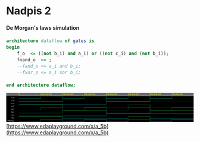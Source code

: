 # Nadpis 2


#### De Morgan's laws simulation

```vhdl
architecture dataflow of gates is
begin
    f_o  <= ((not b_i) and a_i) or ((not c_i) and (not b_i));
    fnand_o  <= ;
    --fand_o <= a_i and b_i;
    --fxor_o <= a_i xor b_i;

end architecture dataflow;
```

![Simulace De Morgan's laws](images/demorgans_sim.png)
[https://www.edaplayground.com/x/a_5b](https://www.edaplayground.com/x/a_5b)
